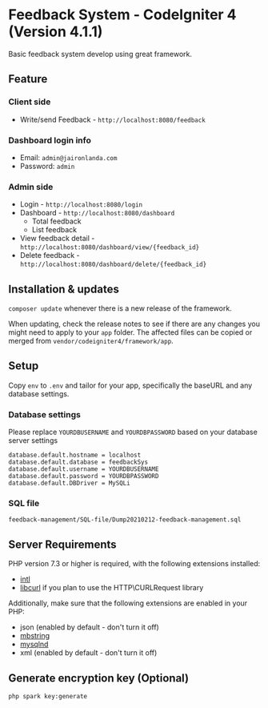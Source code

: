 # Feedback System - CodeIgniter 4 (Version 4.1.1)

Basic feedback system develop using great framework.

## Feature

### Client side

- Write/send Feedback - `http://localhost:8080/feedback`

### Dashboard login info

- Email: `admin@jaironlanda.com`
- Password: `admin`

### Admin side

- Login - `http://localhost:8080/login`
- Dashboard - `http://localhost:8080/dashboard`
    - Total feedback
    - List feedback
- View feedback detail - `http://localhost:8080/dashboard/view/{feedback_id}`
- Delete feedback - `http://localhost:8080/dashboard/delete/{feedback_id}`

## Installation & updates

`composer update` 
whenever there is a new release of the framework.

When updating, check the release notes to see if there are any changes you might need to apply
to your `app` folder. The affected files can be copied or merged from
`vendor/codeigniter4/framework/app`.

## Setup

Copy `env` to `.env` and tailor for your app, specifically the baseURL
and any database settings.

### Database settings

Please replace `YOURDBUSERNAME` and `YOURDBPASSWORD` based on your database server settings
```
database.default.hostname = localhost
database.default.database = feedbackSys
database.default.username = YOURDBUSERNAME
database.default.password = YOURDBPASSWORD
database.default.DBDriver = MySQLi
```

### SQL file

`feedback-management/SQL-file/Dump20210212-feedback-management.sql`

## Server Requirements

PHP version 7.3 or higher is required, with the following extensions installed:

- [intl](http://php.net/manual/en/intl.requirements.php)
- [libcurl](http://php.net/manual/en/curl.requirements.php) if you plan to use the HTTP\CURLRequest library

Additionally, make sure that the following extensions are enabled in your PHP:

- json (enabled by default - don't turn it off)
- [mbstring](http://php.net/manual/en/mbstring.installation.php)
- [mysqlnd](http://php.net/manual/en/mysqlnd.install.php)
- xml (enabled by default - don't turn it off)

## Generate encryption key (Optional)

`php spark key:generate`